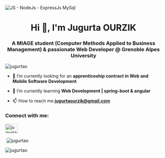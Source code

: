 
![JS - NodeJs - ExpressJs MySql](https://github.com/JugurtaO/jugurtaO/assets/98745935/d6d42bf9-734c-4a34-9d92-271e2609928c)

<h1 align="center">Hi 👋, I'm Jugurta OURZIK</h1>
<h3 align="center">A MIAGE student (Computer Methods Applied to Business Management) & passionate Web Developer @ Grenoble Alpes University </h3>

<p align="left"> <img src="https://komarev.com/ghpvc/?username=jugurtao&label=Profile%20views&color=0e75b6&style=flat" alt="jugurtao" /> </p>

- 🔭 I’m currently looking for an **apprenticeship contract in Web and Mobile Software Development**

- 🌱 I’m currently learning **Web Development | spring-boot & angular**

- 📫 How to reach me **jugurtaourzik@gmail.com**

<h3 align="left">Connect with me:</h3>
<p align="left">
<a href="https://linkedin.com/in/jugurtao" target="blank"><img align="center" src="https://raw.githubusercontent.com/rahuldkjain/github-profile-readme-generator/master/src/images/icons/Social/linked-in-alt.svg" alt="jugurtao" height="30" width="40" /></a>
</p>

<p>&nbsp;<img align="center" src="https://github-readme-stats.vercel.app/api?username=jugurtao&show_icons=true&locale=en" alt="jugurtao" /></p>

<p><img align="center" src="https://github-readme-streak-stats.herokuapp.com/?user=jugurtao&" alt="jugurtao" /></p>

